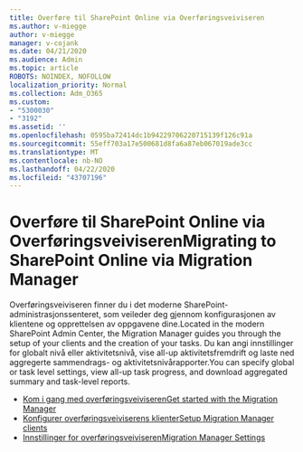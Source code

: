 ```yaml
---
title: Overføre til SharePoint Online via Overføringsveiviseren
ms.author: v-miegge
author: v-miegge
manager: v-cojank
ms.date: 04/21/2020
ms.audience: Admin
ms.topic: article
ROBOTS: NOINDEX, NOFOLLOW
localization_priority: Normal
ms.collection: Adm_O365
ms.custom:
- "5300030"
- "3192"
ms.assetid: ''
ms.openlocfilehash: 0595ba72414dc1b94229706220715139f126c91a
ms.sourcegitcommit: 55eff703a17e500681d8fa6a87eb067019ade3cc
ms.translationtype: MT
ms.contentlocale: nb-NO
ms.lasthandoff: 04/22/2020
ms.locfileid: "43707196"
---
```

# <a name="migrating-to-sharepoint-online-via-migration-manager"></a><span data-ttu-id="b2696-102">Overføre til SharePoint Online via Overføringsveiviseren</span><span class="sxs-lookup"><span data-stu-id="b2696-102">Migrating to SharePoint Online via Migration Manager</span></span>

<span data-ttu-id="b2696-103">Overføringsveiviseren finner du i det moderne SharePoint-administrasjonssenteret, som veileder deg gjennom konfigurasjonen av klientene og opprettelsen av oppgavene dine.</span><span class="sxs-lookup"><span data-stu-id="b2696-103">Located in the modern SharePoint Admin Center, the Migration Manager guides you through the setup of your clients and the creation of your tasks.</span></span> <span data-ttu-id="b2696-104">Du kan angi innstillinger for globalt nivå eller aktivitetsnivå, vise all-up aktivitetsfremdrift og laste ned aggregerte sammendrags- og aktivitetsnivårapporter.</span><span class="sxs-lookup"><span data-stu-id="b2696-104">You can specify global or task level settings, view all-up task progress, and download aggregated summary and task-level reports.</span></span>

* [<span data-ttu-id="b2696-105">Kom i gang med overføringsveiviseren</span><span class="sxs-lookup"><span data-stu-id="b2696-105">Get started with the Migration Manager</span></span>](https://docs.microsoft.com/sharepointmigration/mm-get-started)
* [<span data-ttu-id="b2696-106">Konfigurer overføringsveiviserens klienter</span><span class="sxs-lookup"><span data-stu-id="b2696-106">Setup Migration Manager clients</span></span>](https://docs.microsoft.com/sharepointmigration/mm-setup-clients)
* [<span data-ttu-id="b2696-107">Innstillinger for overføringsveiviseren</span><span class="sxs-lookup"><span data-stu-id="b2696-107">Migration Manager Settings</span></span>](https://docs.microsoft.com/sharepointmigration/mm-settings)